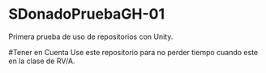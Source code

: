 # SDonadoPruebaGH-01
Primera prueba de uso de repositorios con Unity.

#Tener en Cuenta
Use este repositorio para no perder tiempo cuando  este en la clase de RV/A.
